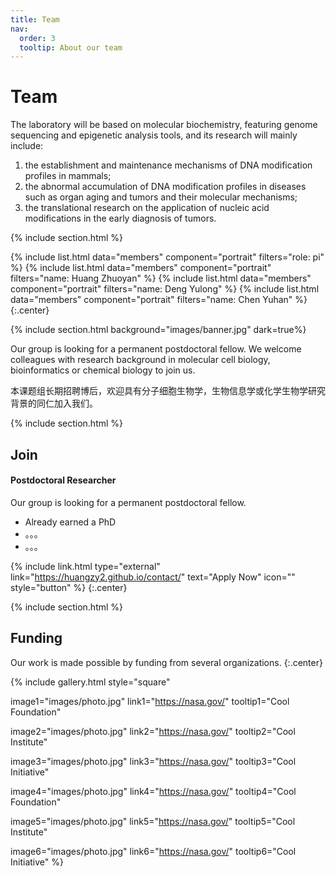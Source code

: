 ```yaml
---
title: Team
nav:
  order: 3
  tooltip: About our team
---
```


# <i class="fas fa-users"></i>Team

The laboratory will be based on molecular biochemistry, featuring genome sequencing and epigenetic analysis tools, and its research will mainly include: 
1. the establishment and maintenance mechanisms of DNA modification profiles in mammals; 
2. the abnormal accumulation of DNA modification profiles in diseases such as organ aging and tumors and their molecular mechanisms; 
3. the translational research on the application of nucleic acid modifications in the early diagnosis of tumors.

{% include section.html %}

{%
  include list.html
  data="members"
  component="portrait"
  filters="role: pi"
%}
{%
  include list.html
  data="members"
  component="portrait"
  filters="name: Huang Zhuoyan"
%}
{%
  include list.html
  data="members"
  component="portrait"
  filters="name: Deng Yulong"
%}
{%
  include list.html
  data="members"
  component="portrait"
  filters="name: Chen Yuhan"
%}
{:.center}

{% include section.html background="images/banner.jpg" dark=true%}

Our group is looking for a permanent postdoctoral fellow. 
We welcome colleagues with research background in molecular cell biology, bioinformatics or chemical biology to join us.

本课题组长期招聘博后，欢迎具有分子细胞生物学，生物信息学或化学生物学研究背景的同仁加入我们。

{% include section.html %}

## Join

#### Postdoctoral Researcher

Our group is looking for a permanent postdoctoral fellow. 

- Already earned a PhD
- 。。。
- 。。。

{% include link.html type="external" link="https://huangzy2.github.io/contact/" text="Apply Now" icon="" style="button" %}
{:.center}

{% include section.html %}

## Funding

Our work is made possible by funding from several organizations.
{:.center}

{%
  include gallery.html
  style="square"

  image1="images/photo.jpg"
  link1="https://nasa.gov/"
  tooltip1="Cool Foundation"

  image2="images/photo.jpg"
  link2="https://nasa.gov/"
  tooltip2="Cool Institute"

  image3="images/photo.jpg"
  link3="https://nasa.gov/"
  tooltip3="Cool Initiative"

  image4="images/photo.jpg"
  link4="https://nasa.gov/"
  tooltip4="Cool Foundation"

  image5="images/photo.jpg"
  link5="https://nasa.gov/"
  tooltip5="Cool Institute"

  image6="images/photo.jpg"
  link6="https://nasa.gov/"
  tooltip6="Cool Initiative"
%}
